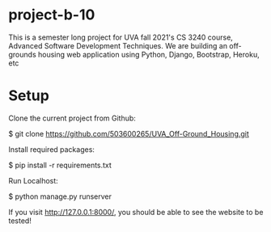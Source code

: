 # project-b-10
This is a semester long project for UVA fall 2021's CS 3240 course, Advanced Software Development Techniques. We are building an off-grounds housing web application using Python, Django, Bootstrap, Heroku, etc

# Setup
Clone the current project from Github:

$ git clone https://github.com/503600265/UVA_Off-Ground_Housing.git

Install required packages:

$ pip install -r requirements.txt

Run Localhost:

$ python manage.py runserver

If you visit http://127.0.0.1:8000/, you should be able to see the website to be tested!
